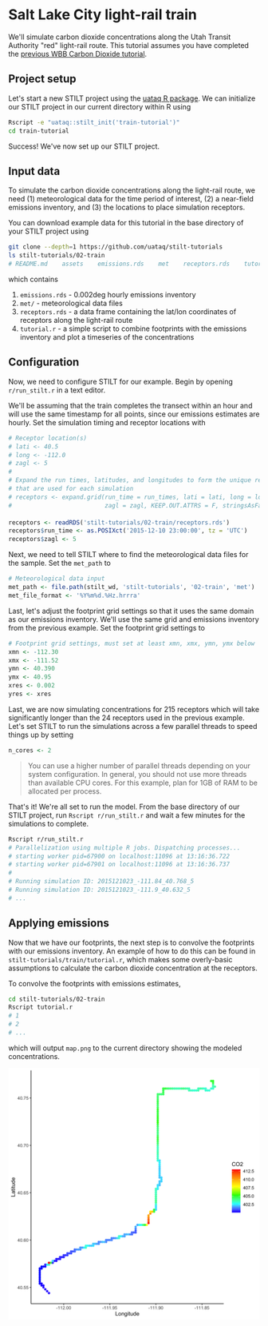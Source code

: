 # Salt Lake City light-rail train

We'll simulate carbon dioxide concentrations along the Utah Transit Authority "red" light-rail route. This tutorial assumes you have completed the [previous WBB Carbon Dioxide tutorial]({{"/tutorials/wbb.html"|relative_url}}).

## Project setup

Let's start a new STILT project using the [uataq R package](https://github.com/benfasoli/uataq). We can initialize our STILT project in our current directory within R using

```bash
Rscript -e "uataq::stilt_init('train-tutorial')"
cd train-tutorial
```

Success! We've now set up our STILT project.

## Input data

To simulate the carbon dioxide concentrations along the light-rail route, we need (1) meteorological data for the time period of interest, (2) a near-field emissions inventory, and (3) the locations to place simulation receptors.

You can download example data for this tutorial in the base directory of your STILT project using

```bash
git clone --depth=1 https://github.com/uataq/stilt-tutorials
ls stilt-tutorials/02-train
# README.md    assets    emissions.rds    met    receptors.rds    tutorial.r
```

which contains

1. `emissions.rds` - 0.002deg hourly emissions inventory
1. `met/` - meteorological data files
1. `receptors.rds` - a data frame containing the lat/lon coordinates of receptors along the light-rail route
1. `tutorial.r` - a simple script to combine footprints with the emissions inventory and plot a timeseries of the concentrations

## Configuration

Now, we need to configure STILT for our example. Begin by opening `r/run_stilt.r` in a text editor.

We'll be assuming that the train completes the transect within an hour and will use the same timestamp for all points, since our emissions estimates are hourly. Set the simulation timing and receptor locations with

```r
# Receptor location(s)
# lati <- 40.5
# long <- -112.0
# zagl <- 5
#
# Expand the run times, latitudes, and longitudes to form the unique receptors
# that are used for each simulation
# receptors <- expand.grid(run_time = run_times, lati = lati, long = long,
#                          zagl = zagl, KEEP.OUT.ATTRS = F, stringsAsFactors = F)

receptors <- readRDS('stilt-tutorials/02-train/receptors.rds')
receptors$run_time <- as.POSIXct('2015-12-10 23:00:00', tz = 'UTC')
receptors$zagl <- 5
```

Next, we need to tell STILT where to find the meteorological data files for the sample. Set the `met_path` to

```r
# Meteorological data input
met_path <- file.path(stilt_wd, 'stilt-tutorials', '02-train', 'met')
met_file_format <- '%Y%m%d.%Hz.hrrra'
```

Last, let's adjust the footprint grid settings so that it uses the same domain as our emissions inventory. We'll use the same grid and emissions inventory from the previous example. Set the footprint grid settings to

```r
# Footprint grid settings, must set at least xmn, xmx, ymn, ymx below
xmn <- -112.30
xmx <- -111.52
ymn <- 40.390
ymx <- 40.95
xres <- 0.002
yres <- xres
```

Last, we are now simulating concentrations for 215 receptors which will take significantly longer than the 24 receptors used in the previous example. Let's set STILT to run the simulations across a few parallel threads to speed things up by setting

```r
n_cores <- 2
```

> You can use a higher number of parallel threads depending on your system configuration. In general, you should not use more threads than available CPU cores. For this example, plan for 1GB of RAM to be allocated per process.

That's it! We're all set to run the model. From the base directory of our STILT project, run `Rscript r/run_stilt.r` and wait a few minutes for the simulations to complete.

```bash
Rscript r/run_stilt.r
# Parallelization using multiple R jobs. Dispatching processes...
# starting worker pid=67900 on localhost:11096 at 13:16:36.722
# starting worker pid=67901 on localhost:11096 at 13:16:36.737
#
# Running simulation ID: 2015121023_-111.84_40.768_5
# Running simulation ID: 2015121023_-111.9_40.632_5
# ...
```

## Applying emissions

Now that we have our footprints, the next step is to convolve the footprints with our emissions inventory. An example of how to do this can be found in `stilt-tutorials/train/tutorial.r`, which makes some overly-basic assumptions to calculate the carbon dioxide concentration at the receptors.

To convolve the footprints with emissions estimates,

```bash
cd stilt-tutorials/02-train
Rscript tutorial.r
# 1
# 2
# ...
```

which will output `map.png` to the current directory showing the modeled concentrations.

![Train CO2 timeseries](assets/train-tutorial-map.png)
